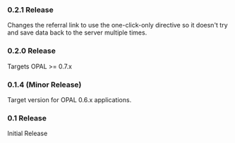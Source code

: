 ### 0.2.1 Release

Changes the referral link to use the one-click-only directive so it doesn't try and save
data back to the server multiple times.

### 0.2.0 Release

Targets OPAL >= 0.7.x

### 0.1.4 (Minor Release)

Target version for OPAL 0.6.x applications.

### 0.1 Release

Initial Release
